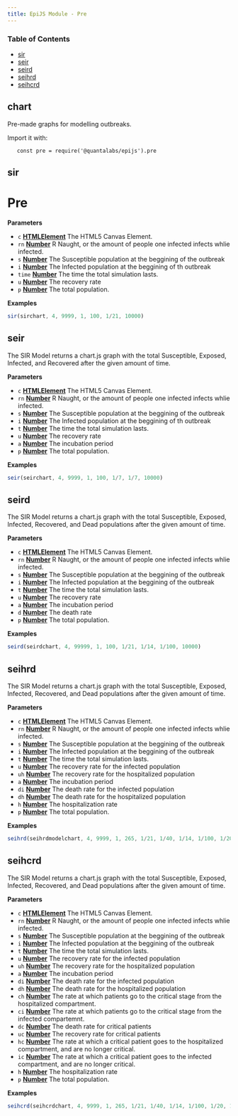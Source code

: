 ```yaml
---
title: EpiJS Module - Pre
---
```

<!-- Generated by documentation.js. Update this documentation by updating the source code. -->

### Table of Contents


-   [sir](#sir)
-   [seir](#seir)
-   [seird](#seird)
-   [seihrd](#seihrd)
-   [seihcrd](#seihcrd)

## chart

Pre-made graphs for modelling outbreaks.

Import it with:

       const pre = require('@quantalabs/epijs').pre

## sir

# Pre

**Parameters**

-   `c` **[HTMLElement](https://developer.mozilla.org/docs/Web/HTML/Element)** The HTML5 Canvas Element.
-   `rn` **[Number](https://developer.mozilla.org/docs/Web/JavaScript/Reference/Global_Objects/Number)** R Naught, or the amount of people one infected infects whlie infected.
-   `s` **[Number](https://developer.mozilla.org/docs/Web/JavaScript/Reference/Global_Objects/Number)** The Susceptible population at the beggining of the outbreak
-   `i` **[Number](https://developer.mozilla.org/docs/Web/JavaScript/Reference/Global_Objects/Number)** The Infected population at the beggining of th outbreak
-   `time` **[Number](https://developer.mozilla.org/docs/Web/JavaScript/Reference/Global_Objects/Number)** The time the total simulation lasts.
-   `u` **[Number](https://developer.mozilla.org/docs/Web/JavaScript/Reference/Global_Objects/Number)** The recovery rate
-   `p` **[Number](https://developer.mozilla.org/docs/Web/JavaScript/Reference/Global_Objects/Number)** The total population.

**Examples**

```javascript
sir(sirchart, 4, 9999, 1, 100, 1/21, 10000)
```

## seir

The SIR Model returns a chart.js graph with the total Susceptible, Exposed, Infected, and Recovered after the given amount of time.

**Parameters**

-   `c` **[HTMLElement](https://developer.mozilla.org/docs/Web/HTML/Element)** The HTML5 Canvas Element.
-   `rn` **[Number](https://developer.mozilla.org/docs/Web/JavaScript/Reference/Global_Objects/Number)** R Naught, or the amount of people one infected infects whlie infected.
-   `s` **[Number](https://developer.mozilla.org/docs/Web/JavaScript/Reference/Global_Objects/Number)** The Susceptible population at the beggining of the outbreak
-   `i` **[Number](https://developer.mozilla.org/docs/Web/JavaScript/Reference/Global_Objects/Number)** The Infected population at the beggining of th outbreak
-   `t` **[Number](https://developer.mozilla.org/docs/Web/JavaScript/Reference/Global_Objects/Number)** The time the total simulation lasts.
-   `u` **[Number](https://developer.mozilla.org/docs/Web/JavaScript/Reference/Global_Objects/Number)** The recovery rate
-   `a` **[Number](https://developer.mozilla.org/docs/Web/JavaScript/Reference/Global_Objects/Number)** The incubation period
-   `p` **[Number](https://developer.mozilla.org/docs/Web/JavaScript/Reference/Global_Objects/Number)** The total population.

**Examples**

```javascript
seir(seirchart, 4, 9999, 1, 100, 1/7, 1/7, 10000)
```

## seird

The SIR Model returns a chart.js graph with the total Susceptible, Exposed, Infected, Recovered, and Dead populations after the given amount of time.

**Parameters**

-   `c` **[HTMLElement](https://developer.mozilla.org/docs/Web/HTML/Element)** The HTML5 Canvas Element.
-   `rn` **[Number](https://developer.mozilla.org/docs/Web/JavaScript/Reference/Global_Objects/Number)** R Naught, or the amount of people one infected infects whlie infected.
-   `s` **[Number](https://developer.mozilla.org/docs/Web/JavaScript/Reference/Global_Objects/Number)** The Susceptible population at the beggining of the outbreak
-   `i` **[Number](https://developer.mozilla.org/docs/Web/JavaScript/Reference/Global_Objects/Number)** The Infected population at the beggining of the outbreak
-   `t` **[Number](https://developer.mozilla.org/docs/Web/JavaScript/Reference/Global_Objects/Number)** The time the total simulation lasts.
-   `u` **[Number](https://developer.mozilla.org/docs/Web/JavaScript/Reference/Global_Objects/Number)** The recovery rate
-   `a` **[Number](https://developer.mozilla.org/docs/Web/JavaScript/Reference/Global_Objects/Number)** The incubation period
-   `d` **[Number](https://developer.mozilla.org/docs/Web/JavaScript/Reference/Global_Objects/Number)** The death rate
-   `p` **[Number](https://developer.mozilla.org/docs/Web/JavaScript/Reference/Global_Objects/Number)** The total population.

**Examples**

```javascript
seird(seirdchart, 4, 99999, 1, 100, 1/21, 1/14, 1/100, 10000)
```

## seihrd

The SIR Model returns a chart.js graph with the total Susceptible, Exposed, Infected, Recovered, and Dead populations after the given amount of time.

**Parameters**

-   `c` **[HTMLElement](https://developer.mozilla.org/docs/Web/HTML/Element)** The HTML5 Canvas Element.
-   `rn` **[Number](https://developer.mozilla.org/docs/Web/JavaScript/Reference/Global_Objects/Number)** R Naught, or the amount of people one infected infects whlie infected.
-   `s` **[Number](https://developer.mozilla.org/docs/Web/JavaScript/Reference/Global_Objects/Number)** The Susceptible population at the beggining of the outbreak
-   `i` **[Number](https://developer.mozilla.org/docs/Web/JavaScript/Reference/Global_Objects/Number)** The Infected population at the beggining of the outbreak
-   `t` **[Number](https://developer.mozilla.org/docs/Web/JavaScript/Reference/Global_Objects/Number)** The time the total simulation lasts.
-   `u` **[Number](https://developer.mozilla.org/docs/Web/JavaScript/Reference/Global_Objects/Number)** The recovery rate for the infected population
-   `uh` **[Number](https://developer.mozilla.org/docs/Web/JavaScript/Reference/Global_Objects/Number)** The recovery rate for the hospitalized population
-   `a` **[Number](https://developer.mozilla.org/docs/Web/JavaScript/Reference/Global_Objects/Number)** The incubation period
-   `di` **[Number](https://developer.mozilla.org/docs/Web/JavaScript/Reference/Global_Objects/Number)** The death rate for the infected population
-   `dh` **[Number](https://developer.mozilla.org/docs/Web/JavaScript/Reference/Global_Objects/Number)** The death rate for the hospitalized population
-   `h` **[Number](https://developer.mozilla.org/docs/Web/JavaScript/Reference/Global_Objects/Number)** The hospitalization rate
-   `p` **[Number](https://developer.mozilla.org/docs/Web/JavaScript/Reference/Global_Objects/Number)** The total population.

**Examples**

```javascript
seihrd(seihrdmodelchart, 4, 9999, 1, 265, 1/21, 1/40, 1/14, 1/100, 1/20, 1/30, 10000)
```

## seihcrd

The SIR Model returns a chart.js graph with the total Susceptible, Exposed, Infected, Recovered, and Dead populations after the given amount of time.

**Parameters**

-   `c` **[HTMLElement](https://developer.mozilla.org/docs/Web/HTML/Element)** The HTML5 Canvas Element.
-   `rn` **[Number](https://developer.mozilla.org/docs/Web/JavaScript/Reference/Global_Objects/Number)** R Naught, or the amount of people one infected infects whlie infected.
-   `s` **[Number](https://developer.mozilla.org/docs/Web/JavaScript/Reference/Global_Objects/Number)** The Susceptible population at the beggining of the outbreak
-   `i` **[Number](https://developer.mozilla.org/docs/Web/JavaScript/Reference/Global_Objects/Number)** The Infected population at the beggining of the outbreak
-   `t` **[Number](https://developer.mozilla.org/docs/Web/JavaScript/Reference/Global_Objects/Number)** The time the total simulation lasts.
-   `u` **[Number](https://developer.mozilla.org/docs/Web/JavaScript/Reference/Global_Objects/Number)** The recovery rate for the infected population
-   `uh` **[Number](https://developer.mozilla.org/docs/Web/JavaScript/Reference/Global_Objects/Number)** The recovery rate for the hospitalized population
-   `a` **[Number](https://developer.mozilla.org/docs/Web/JavaScript/Reference/Global_Objects/Number)** The incubation period
-   `di` **[Number](https://developer.mozilla.org/docs/Web/JavaScript/Reference/Global_Objects/Number)** The death rate for the infected population
-   `dh` **[Number](https://developer.mozilla.org/docs/Web/JavaScript/Reference/Global_Objects/Number)** The death rate for the hospitalized population
-   `ch` **[Number](https://developer.mozilla.org/docs/Web/JavaScript/Reference/Global_Objects/Number)** The rate at which patients go to the critical stage from the hospitalized compartment.
-   `ci` **[Number](https://developer.mozilla.org/docs/Web/JavaScript/Reference/Global_Objects/Number)** The rate at which patients go to the critical stage from the infected compartemnt.
-   `dc` **[Number](https://developer.mozilla.org/docs/Web/JavaScript/Reference/Global_Objects/Number)** The death rate for critical patients
-   `uc` **[Number](https://developer.mozilla.org/docs/Web/JavaScript/Reference/Global_Objects/Number)** The recovery rate for critical patients
-   `hc` **[Number](https://developer.mozilla.org/docs/Web/JavaScript/Reference/Global_Objects/Number)** The rate at which a critical patient goes to the hospitalized compartment, and are no longer critical.
-   `ic` **[Number](https://developer.mozilla.org/docs/Web/JavaScript/Reference/Global_Objects/Number)** The rate at which a critical patient goes to the infected compartment, and are no longer critical.
-   `h` **[Number](https://developer.mozilla.org/docs/Web/JavaScript/Reference/Global_Objects/Number)** The hospitalization rate
-   `p` **[Number](https://developer.mozilla.org/docs/Web/JavaScript/Reference/Global_Objects/Number)** The total population.

**Examples**

```javascript
seihcrd(seihcrdchart, 4, 9999, 1, 265, 1/21, 1/40, 1/14, 1/100, 1/20, 1/10, 1/40, 2/5, 1/5, 1/5, 1/5, 1/30, 10000)
```
